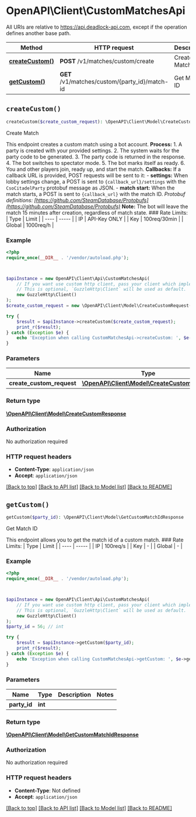 # OpenAPI\Client\CustomMatchesApi

All URIs are relative to https://api.deadlock-api.com, except if the operation defines another base path.

| Method | HTTP request | Description |
| ------------- | ------------- | ------------- |
| [**createCustom()**](CustomMatchesApi.md#createCustom) | **POST** /v1/matches/custom/create | Create Match |
| [**getCustom()**](CustomMatchesApi.md#getCustom) | **GET** /v1/matches/custom/{party_id}/match-id | Get Match ID |


## `createCustom()`

```php
createCustom($create_custom_request): \OpenAPI\Client\Model\CreateCustomResponse
```

Create Match

This endpoint creates a custom match using a bot account.  **Process:** 1. A party is created with your provided settings. 2. The system waits for the party code to be generated. 3. The party code is returned in the response. 4. The bot switches to spectator mode. 5. The bot marks itself as ready. 6. You and other players join, ready up, and start the match.  **Callbacks:** If a callback URL is provided, POST requests will be sent to it: - **settings:** When lobby settings change, a POST is sent to `{callback_url}/settings` with the `CsoCitadelParty` protobuf message as JSON. - **match start:** When the match starts, a POST is sent to `{callback_url}` with the match ID.  _Protobuf definitions: [https://github.com/SteamDatabase/Protobufs](https://github.com/SteamDatabase/Protobufs)_  **Note:** The bot will leave the match 15 minutes after creation, regardless of match state.  ### Rate Limits: | Type | Limit | | ---- | ----- | | IP | API-Key ONLY | | Key | 100req/30min | | Global | 1000req/h |

### Example

```php
<?php
require_once(__DIR__ . '/vendor/autoload.php');



$apiInstance = new OpenAPI\Client\Api\CustomMatchesApi(
    // If you want use custom http client, pass your client which implements `GuzzleHttp\ClientInterface`.
    // This is optional, `GuzzleHttp\Client` will be used as default.
    new GuzzleHttp\Client()
);
$create_custom_request = new \OpenAPI\Client\Model\CreateCustomRequest(); // \OpenAPI\Client\Model\CreateCustomRequest

try {
    $result = $apiInstance->createCustom($create_custom_request);
    print_r($result);
} catch (Exception $e) {
    echo 'Exception when calling CustomMatchesApi->createCustom: ', $e->getMessage(), PHP_EOL;
}
```

### Parameters

| Name | Type | Description  | Notes |
| ------------- | ------------- | ------------- | ------------- |
| **create_custom_request** | [**\OpenAPI\Client\Model\CreateCustomRequest**](../Model/CreateCustomRequest.md)|  | |

### Return type

[**\OpenAPI\Client\Model\CreateCustomResponse**](../Model/CreateCustomResponse.md)

### Authorization

No authorization required

### HTTP request headers

- **Content-Type**: `application/json`
- **Accept**: `application/json`

[[Back to top]](#) [[Back to API list]](../../README.md#endpoints)
[[Back to Model list]](../../README.md#models)
[[Back to README]](../../README.md)

## `getCustom()`

```php
getCustom($party_id): \OpenAPI\Client\Model\GetCustomMatchIdResponse
```

Get Match ID

This endpoint allows you to get the match id of a custom match.  ### Rate Limits: | Type | Limit | | ---- | ----- | | IP | 100req/s | | Key | - | | Global | - |

### Example

```php
<?php
require_once(__DIR__ . '/vendor/autoload.php');



$apiInstance = new OpenAPI\Client\Api\CustomMatchesApi(
    // If you want use custom http client, pass your client which implements `GuzzleHttp\ClientInterface`.
    // This is optional, `GuzzleHttp\Client` will be used as default.
    new GuzzleHttp\Client()
);
$party_id = 56; // int

try {
    $result = $apiInstance->getCustom($party_id);
    print_r($result);
} catch (Exception $e) {
    echo 'Exception when calling CustomMatchesApi->getCustom: ', $e->getMessage(), PHP_EOL;
}
```

### Parameters

| Name | Type | Description  | Notes |
| ------------- | ------------- | ------------- | ------------- |
| **party_id** | **int**|  | |

### Return type

[**\OpenAPI\Client\Model\GetCustomMatchIdResponse**](../Model/GetCustomMatchIdResponse.md)

### Authorization

No authorization required

### HTTP request headers

- **Content-Type**: Not defined
- **Accept**: `application/json`

[[Back to top]](#) [[Back to API list]](../../README.md#endpoints)
[[Back to Model list]](../../README.md#models)
[[Back to README]](../../README.md)
